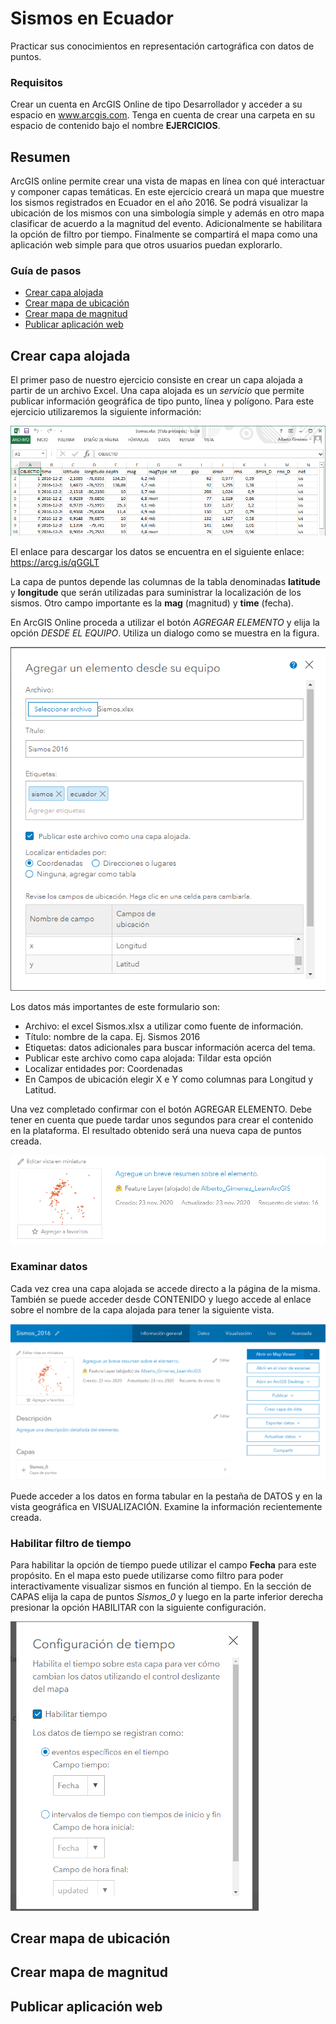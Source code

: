 # Sismos en Ecuador

Practicar sus conocimientos en representación cartográfica con datos de puntos.

### Requisitos

Crear un cuenta en ArcGIS Online de tipo Desarrollador y acceder a su espacio en www.arcgis.com. Tenga en cuenta de crear una carpeta en su espacio de contenido bajo el nombre **EJERCICIOS**.

## Resumen

ArcGIS online permite crear una vista de mapas en línea con qué interactuar y componer capas temáticas. En este ejercicio creará un mapa que muestre los sismos registrados en Ecuador en el año 2016. Se podrá visualizar la ubicación de los mismos con una simbología simple y además en otro mapa clasificar de acuerdo a la magnitud del evento. Adicionalmente se habilitara la opción de filtro por tiempo. Finalmente se compartirá el mapa como una aplicación web simple para que otros usuarios puedan explorarlo. 

### Guía de pasos

- [Crear capa alojada](#crear-capa-alojada)
- [Crear mapa de ubicación](#crear-mapa-de-ubicación)
- [Crear mapa de magnitud](#crear-mapa-de-magnitud)
- [Publicar aplicación web](#publicar-aplicación-web)

## Crear capa alojada

El primer paso de nuestro ejercicio consiste en crear un capa alojada a partir de un archivo Excel. Una capa alojada es un *servicio* que permite publicar información geográfica de tipo punto, línea y polígono. Para este ejercicio utilizaremos la siguiente información:

![sismos_excel](img\sismos_excel.png)

El enlace para descargar los datos se encuentra en el siguiente enlace: https://arcg.is/qGGLT 

La capa de puntos depende las columnas de la tabla denominadas **latitude** y **longitude** que serán utilizadas para suministrar la localización de los sismos. Otro campo importante es la **mag** (magnitud) y **time** (fecha).

En ArcGIS Online proceda a utilizar el botón *AGREGAR ELEMENTO* y elija la opción *DESDE EL EQUIPO*. Utiliza un dialogo como se muestra en la figura.

![sismos_add_layer](img\sismos_add_layer.png)

Los datos más importantes de este formulario son:

- Archivo: el excel Sismos.xlsx a utilizar como fuente de información.
- Título: nombre de la capa. Ej. Sismos 2016
- Etiquetas: datos adicionales para buscar información acerca del tema.
- Publicar este archivo como capa alojada: Tildar esta opción
- Localizar entidades por: Coordenadas
- En Campos de ubicación elegir X e Y como columnas para Longitud y Latitud.

Una vez completado confirmar con el botón AGREGAR ELEMENTO. Debe tener en cuenta que puede tardar unos segundos para crear el contenido en la plataforma. El resultado obtenido será una nueva capa de puntos creada.

![sismos_new_layer](img\sismos_new_layer.png)

### Examinar datos 

Cada vez crea una capa alojada se accede directo a la página de la misma. También se puede acceder desde CONTENIDO y luego accede al enlace sobre el nombre de la capa alojada para tener la siguiente vista.

<img src="img\sismos_layer.png" alt="sismos_layer" style="zoom:67%;" />

Puede acceder a los datos en forma tabular en la pestaña de DATOS y en la vista geográfica en VISUALIZACIÓN. Examine la información recientemente creada.

### Habilitar filtro de tiempo

Para habilitar la opción de tiempo puede utilizar el campo **Fecha** para este propósito. En el mapa esto puede utilizarse como filtro para poder interactivamente visualizar sismos en función al tiempo. En la sección de CAPAS elija la capa de puntos *Sismos_0* y luego en la parte inferior derecha presionar la opción HABILITAR con la siguiente configuración.

<img src="img\sismos_layer_time.png" alt="sismos_layer_time " style="zoom:67%;" />

## Crear mapa de ubicación



## Crear mapa de magnitud



## Publicar aplicación web